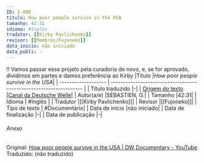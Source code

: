 ```yaml
---
ID: I-006
titulo: How poor people survive in the USA
tamanho: 42:31
idioma: #Inglês 
tradutor: [[Kirby Pavlichenko]]
revisor: [[Membros/Fujoneko]]
data_inicio: não iniciado
data_publi: -
---
```

!! Vamos passar esse projeto pela curadoria de novo, e, se for aprovado, dividimos em partes e damos preferência ao Kirby
|Título               |_How poor people survive in the USA_|
| ------------------- | ------------------------------------------------------------------ |
| Título traduzido    |-|
| [Origem do texto](https://youtu.be/JHDkALRz5Rk)   |[Canal da Deutsche Welle](https://youtu.be/JHDkALRz5Rk)|
| Autor(a/e)          |SÉBASTIEN, G.|
| Tamanho             |42:31|
| Idioma              | #Inglês |
| Tradutor            |[[Kirby Pavlichenko]]|
| Revisor             |[[Fujoneko]]|
| Tipo de texto       | #Documentário|
| Data de início      |não iniciado|
| Data de finalização |-|
| Data de publicação  |-|

###### Anexo
Original: [How poor people survive in the USA | DW Documentary - YouTube](https://www.youtube.com/watch?v=JHDkALRz5Rk)
Traduzido: (não traduzido)